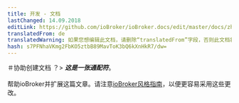 ```yaml
---
title: 开发 - 文档
lastChanged: 14.09.2018
editLink: https://github.com/ioBroker/ioBroker.docs/edit/master/docs/zh-cn/community/doc.md
translatedFrom: de
translatedWarning: 如果您想编辑此文档，请删除“translatedFrom”字段，否则此文档将再次自动翻译
hash: s7PFNhaVKmg2FbKO5ztbB89MavToK3bQ6kXnHkR7/dw=
---
```

＃协助创建文档
？&gt; ***这是一张通配符***。 <br><br>帮助ioBroker并扩展这篇文章。请注意[ioBroker风格指南](community/styleguidedoc)，以便更容易采用这些更改。